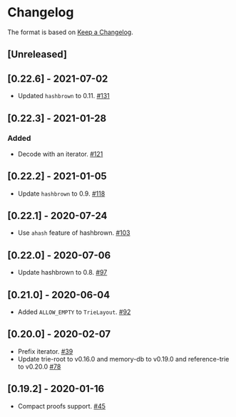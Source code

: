 # Changelog

The format is based on [Keep a Changelog].

[Keep a Changelog]: http://keepachangelog.com/en/1.0.0/

## [Unreleased]

## [0.22.6] - 2021-07-02
- Updated `hashbrown` to 0.11. [#131](https://github.com/axia-tech/trie/pull/131)

## [0.22.3] - 2021-01-28
### Added
- Decode with an iterator. [#121](https://github.com/axia-tech/trie/pull/121)

## [0.22.2] - 2021-01-05
- Update `hashbrown` to 0.9. [#118](https://github.com/axia-tech/trie/pull/118)

## [0.22.1] - 2020-07-24
- Use `ahash` feature of hashbrown. [#103](https://github.com/axia-tech/trie/pull/103)

## [0.22.0] - 2020-07-06
- Update hashbrown to 0.8. [#97](https://github.com/axia-tech/trie/pull/97)

## [0.21.0] - 2020-06-04
- Added `ALLOW_EMPTY` to `TrieLayout`. [#92](https://github.com/axia-tech/trie/pull/92)

## [0.20.0] - 2020-02-07
- Prefix iterator. [#39](https://github.com/axia-tech/trie/pull/39)
- Update trie-root to v0.16.0 and memory-db to v0.19.0 and reference-trie to v0.20.0 [#78](https://github.com/axia-tech/trie/pull/78)

## [0.19.2] - 2020-01-16
- Compact proofs support. [#45](https://github.com/axia-tech/trie/pull/45)
